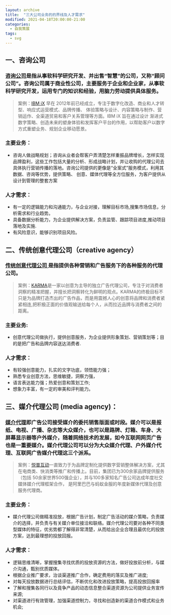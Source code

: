 ```yaml
---
layout: archive
title:  "三大公司业务的的界线及人才需求"
modified: 2021-04-18T20:00:00-21:00
categories: 
  - 自我策展
tags:
  - svg
---
```


## 一、咨询公司
###  [咨询公司](https://baike.baidu.com/item/%E5%92%A8%E8%AF%A2%E5%85%AC%E5%8F%B8)是指从事软科学研究开发、并出售“智慧”的公司，又称“顾问公司”。咨询公司属于商业性公司，主要服务于企业和企业家，从事软科学研究开发，运用专门的知识和经验，用脑力劳动提供具体服务。
>  案例：[IBM iX](https://www.ibm.com/cn-zh/services/ibmix) 早在 2012年前已经成立，专注于数字化改造、商业和人才转型、响应式运营模式、品牌传播、 体验策略与设计、内容策略与制作、营销运作、全渠道贸易和客户关系管理等方面。IBM iX 旨在通过设计 渐进式数字策略、创造未来的塑身体验和发挥客户平台的作用，以帮助客户以数字方式重塑业务、规划企业移动愿景。

### 主要业务：
- 咨询人做战略规划；咨询从业者会帮客户弄清楚怎样重振品牌增长，怎样实现品牌盈利，这些工作包括大量的分析、形成战略计划，并让收购的代理公司去具体执行营销传播的落地。咨询公司提供的更像是“全案式”服务模式，利用其数据、咨询等优势，提供策略、 创意、媒体代理等全方位服务，为客户提供从设计到管理的整套方案

### 人才需求：
- 有一定的逻辑能力和沟通能力，与企业对接，理解目标市场,搜集市场信息，分析需求和行业趋势。
- 具备数据分析能力，为企业提供解决方案，负责监管、跟踪项目进度,推动项目落地及实施.
- 有风险意识，能够识别项目风险。

## 二、传统创意代理公司（creative agency）
###  [传统创意代理公司 ](https://baike.baidu.com/item/%E5%92%A8%E8%AF%A2%E5%85%AC%E5%8F%B8)是指提供各种营销和广告服务下的各种服务的代理公司。

> 案例：[KARMA](http://www.karmais.me/index.html)是一家以创意为主导的独立广告代理公司，专注于对消费者洞察的精准把握，并擅长把洞察转化为鲜明的观点。KARMA的终极目标不只是为品牌打造杰出的广告作品，而是用震撼人心的创意将品牌和消费者紧紧相连,把积极正面的价值观输送给每个人，从而拉近品牌与消费者之间的距离。

### 主要业务: 
- 创意代理公司做执行，提供创意服务，为企业提供形象策划、营销策划等；目的是把广告和品牌内容送达消费者.

### 人才需求：
- 有较强创意能力，扎实的文字功底，领悟能力强；
- 熟悉专业创意方法，思维敏捷，洞察力强，
- 语言表达能力强；热爱创意和策划工作;
- 想象力丰富，有一定的审美和评判能力。

## 三、媒介代理公司 (media agency)：

### [媒介代理](https://baike.baidu.com/item/%E5%AA%92%E4%BB%8B%E4%BB%A3%E7%90%86/6915958?fr=aladdin)即广告公司接受媒介的委托销售版面或时段。媒介可以是报纸、电视、广播、杂志等大众媒介，也可以是路牌、灯箱、车身、大屏幕显示器等户外媒介，随着网络技术的发展，如今互联网网页广告也是一重要媒介。媒介代理公司可以分为大众媒介代理、户外媒介代理、互联网广告媒介代理这三个派系。
> 案例：[悦普互动](http://www.eshyp.com/a/jituanjieshao/guanyuyuepu/)一直致力于为品牌定制化提供数字营销整体解决方案，尤其在电商类、快消类等推广和传播上。目前，集团已为300余家品牌提供服务（包括 50余家世界500强企业），并与100多家知名广告公司达成年度社交媒体媒介代理框架合作， 是阿里巴巴与蚂蚁金服的年度新媒体代理及创意服务代理商。

### 主要业务：
- 媒介代理公司做精准投放，根据广告计划，制定广告活动的媒介策略，负责媒介的选择，并负责与有关媒介单位接洽和联络。媒介代理公司要对各种不同类型媒体的特征，优劣势都了解得非常清楚，从而给出企业合理且最优化的投放方案，达到最理想的投放回报。

### 人才需求：
- 逻辑思维清晰，掌握搜集寻找优质的投放资源的方法，做好投放前分析，与媒介沟通，甄别优质媒体。
- 根据企业推广要求，治谈渠道推广合作，确定费用的落实及推广进度;
- 对每天投放数据进行总结评估，不断优化和改进投放策略，提高投放回报率
- 了解和搜集各同行以及竟争产品的动态信息整合渠道资源为公司提供业务宣传来源;
- 对渠道进行有效管理，加强渠道控制力，寻找和创造新的渠道合作模式和业务机会;



